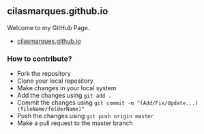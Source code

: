 ## cilasmarques.github.io

Welcome to my GitHub Page.
* [cilasmarques.github.io](https://cilasmarques.github.io/)

<h3>How to contribute?</h3>

- Fork the repository
- Clone your local repository 
- Make changes in your local system
- Add the changes using `git add .`
- Commit the changes using `git commit -m "(Add/Fix/Update...) (fileName/folderName)"`
- Push the changes using `git push origin master`
- Make a pull request to the master branch
